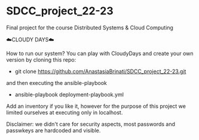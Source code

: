 # SDCC_project_22-23
Final project for the course Distributed Systems &amp; Cloud Computing

☁️CLOUDY DAYS☁️

How to run our system? 
You can play with CloudyDays and create your own version by cloning this repo:

- git clone https://github.com/AnastasiaBrinati/SDCC_project_22-23.git

and then executing the ansible-playbook

- ansible-playbook deployment-playbook.yml

Add an inventory if you like it, however for the purpose of this project we limited ourselves at executing only in localhost.

Disclaimer: we didn't care for security aspects, most passwords and passwkeys are hardcoded and visible.
